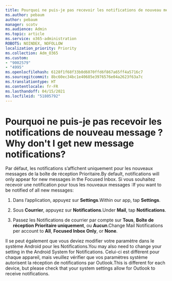 ```yaml
---
title: Pourquoi ne puis-je pas recevoir les notifications de nouveau message ?
ms.author: pebaum
author: pebaum
manager: scotv
ms.audience: Admin
ms.topic: article
ms.service: o365-administration
ROBOTS: NOINDEX, NOFOLLOW
localization_priority: Priority
ms.collection: Adm_O365
ms.custom:
- "9002579"
- "4995"
ms.openlocfilehash: 6128f1f68f33b0d6070ffd6f867a65ff4a5716c7
ms.sourcegitcommit: 8bc60ec34bc1e40685e3976576e04a2623f63a7c
ms.translationtype: HT
ms.contentlocale: fr-FR
ms.lasthandoff: 04/15/2021
ms.locfileid: "51805792"
---
```

# <a name="why-dont-i-get-new-message-notifications"></a><span data-ttu-id="66b5c-102">Pourquoi ne puis-je pas recevoir les notifications de nouveau message ?</span><span class="sxs-lookup"><span data-stu-id="66b5c-102">Why don't I get new message notifications?</span></span>

<span data-ttu-id="66b5c-103">Par défaut, les notifications s’affichent uniquement pour les nouveaux messages de la boîte de réception Prioritaire.</span><span class="sxs-lookup"><span data-stu-id="66b5c-103">By default, notifications will only appear for new messages in the Focused Inbox.</span></span> <span data-ttu-id="66b5c-104">Si vous souhaitez recevoir une notification pour tous les nouveaux messages :</span><span class="sxs-lookup"><span data-stu-id="66b5c-104">If you want to be notified of all new messages:</span></span>

1. <span data-ttu-id="66b5c-105">Dans l’application, appuyez sur **Settings**.</span><span class="sxs-lookup"><span data-stu-id="66b5c-105">Within our app, tap **Settings**.</span></span>

2. <span data-ttu-id="66b5c-106">Sous **Courrier**, appuyez sur **Notifications**.</span><span class="sxs-lookup"><span data-stu-id="66b5c-106">Under **Mail**, tap **Notifications**.</span></span>

3. <span data-ttu-id="66b5c-107">Passez les Notifications de courrier par compte sur **Tous**, **Boîte de réception Prioritaire uniquement**, ou **Aucun**.</span><span class="sxs-lookup"><span data-stu-id="66b5c-107">Change Mail Notifications per account to **All**, **Focused Inbox Only**, or **None**.</span></span>

<span data-ttu-id="66b5c-108">Il se peut également que vous deviez modifier votre paramètre dans le système Android pour les Notifications.</span><span class="sxs-lookup"><span data-stu-id="66b5c-108">You may also need to change your setting in the Android System for Notifications.</span></span> <span data-ttu-id="66b5c-109">Celui-ci est différent pour chaque appareil, mais veuillez vérifier que vos paramètres système autorisent la réception de notifications par Outlook.</span><span class="sxs-lookup"><span data-stu-id="66b5c-109">This is different for each device, but please check that your system settings allow for Outlook to receive notifications.</span></span>
